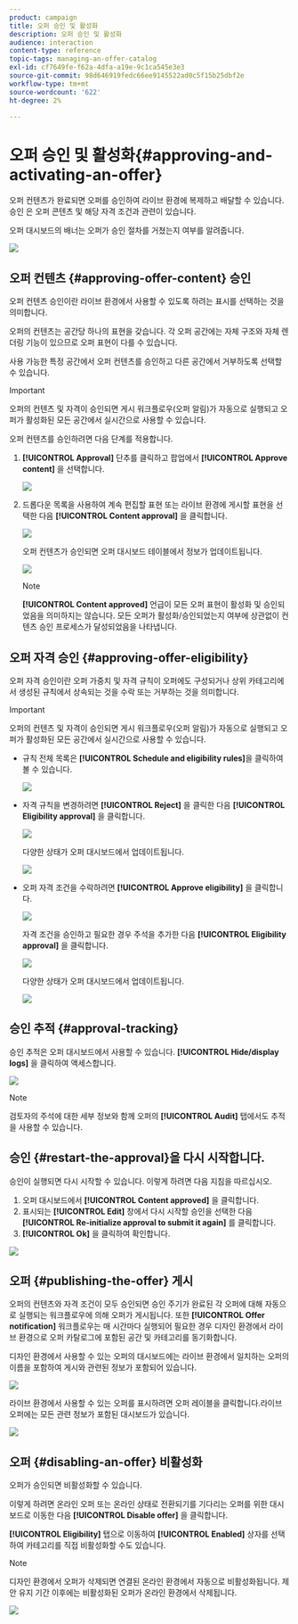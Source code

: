 ```yaml
---
product: campaign
title: 오퍼 승인 및 활성화
description: 오퍼 승인 및 활성화
audience: interaction
content-type: reference
topic-tags: managing-an-offer-catalog
exl-id: cf7649fe-f62a-4dfa-a19e-9c1ca545e3e3
source-git-commit: 98d646919fedc66ee9145522ad0c5f15b25dbf2e
workflow-type: tm+mt
source-wordcount: '622'
ht-degree: 2%

---
```


# 오퍼 승인 및 활성화{#approving-and-activating-an-offer}

오퍼 컨텐츠가 완료되면 오퍼를 승인하여 라이브 환경에 복제하고 배달할 수 있습니다. 승인 은 오퍼 콘텐츠 및 해당 자격 조건과 관련이 있습니다.

오퍼 대시보드의 배너는 오퍼가 승인 절차를 거쳤는지 여부를 알려줍니다.

![](assets/offer_validate_001.png)

## 오퍼 컨텐츠 {#approving-offer-content} 승인

오퍼 컨텐츠 승인이란 라이브 환경에서 사용할 수 있도록 하려는 표시를 선택하는 것을 의미합니다.

오퍼의 컨텐츠는 공간당 하나의 표현을 갖습니다. 각 오퍼 공간에는 자체 구조와 자체 렌더링 기능이 있으므로 오퍼 표현이 다를 수 있습니다.

사용 가능한 특정 공간에서 오퍼 컨텐츠를 승인하고 다른 공간에서 거부하도록 선택할 수 있습니다.

>[!IMPORTANT]
>
>오퍼의 컨텐츠 및 자격이 승인되면 게시 워크플로우(오퍼 알림)가 자동으로 실행되고 오퍼가 활성화된 모든 공간에서 실시간으로 사용할 수 있습니다.

오퍼 컨텐츠를 승인하려면 다음 단계를 적용합니다.

1. **[!UICONTROL Approval]** 단추를 클릭하고 팝업에서 **[!UICONTROL Approve content]** 을 선택합니다.

   ![](assets/offer_validate_002.png)

1. 드롭다운 목록을 사용하여 계속 편집할 표현 또는 라이브 환경에 게시할 표현을 선택한 다음 **[!UICONTROL Content approval]** 을 클릭합니다.

   ![](assets/offer_validate_003.png)

   오퍼 컨텐츠가 승인되면 오퍼 대시보드 테이블에서 정보가 업데이트됩니다.

   ![](assets/offer_validate_004.png)

   >[!NOTE]
   >
   >**[!UICONTROL Content approved]** 언급이 모든 오퍼 표현이 활성화 및 승인되었음을 의미하지는 않습니다. 모든 오퍼가 활성화/승인되었는지 여부에 상관없이 컨텐츠 승인 프로세스가 달성되었음을 나타냅니다.

## 오퍼 자격 승인 {#approving-offer-eligibility}

오퍼 자격 승인이란 오퍼 가중치 및 자격 규칙이 오퍼에도 구성되거나 상위 카테고리에서 생성된 규칙에서 상속되는 것을 수락 또는 거부하는 것을 의미합니다.

>[!IMPORTANT]
>
>오퍼의 컨텐츠 및 자격이 승인되면 게시 워크플로우(오퍼 알림)가 자동으로 실행되고 오퍼가 활성화된 모든 공간에서 실시간으로 사용할 수 있습니다.

* 규칙 전체 목록은 **[!UICONTROL Schedule and eligibility rules]**&#x200B;을 클릭하여 볼 수 있습니다.

   ![](assets/offer_validate_005.png)

* 자격 규칙을 변경하려면 **[!UICONTROL Reject]** 을 클릭한 다음 **[!UICONTROL Eligibility approval]** 을 클릭합니다.

   ![](assets/offer_validate_007.png)

   다양한 상태가 오퍼 대시보드에서 업데이트됩니다.

   ![](assets/offer_validate_006.png)

* 오퍼 자격 조건을 수락하려면 **[!UICONTROL Approve eligibility]** 을 클릭합니다.

   ![](assets/offer_validate_008.png)

   자격 조건을 승인하고 필요한 경우 주석을 추가한 다음 **[!UICONTROL Eligibility approval]** 을 클릭합니다.

   ![](assets/offer_validate_009.png)

   다양한 상태가 오퍼 대시보드에서 업데이트됩니다.

   ![](assets/offer_validate_010.png)

## 승인 추적 {#approval-tracking}

승인 추적은 오퍼 대시보드에서 사용할 수 있습니다. **[!UICONTROL Hide/display logs]** 을 클릭하여 액세스합니다.

![](assets/offer_validate_012.png)

>[!NOTE]
>
>검토자의 주석에 대한 세부 정보와 함께 오퍼의 **[!UICONTROL Audit]** 탭에서도 추적을 사용할 수 있습니다.

## 승인 {#restart-the-approval}을 다시 시작합니다.

승인이 실행되면 다시 시작할 수 있습니다. 이렇게 하려면 다음 지침을 따르십시오.

1. 오퍼 대시보드에서 **[!UICONTROL Content approved]** 을 클릭합니다.
1. 표시되는 **[!UICONTROL Edit]** 창에서 다시 시작할 승인을 선택한 다음 **[!UICONTROL Re-initialize approval to submit it again]** 를 클릭합니다.
1. **[!UICONTROL Ok]** 을 클릭하여 확인합니다.

![](assets/offer_validate_013.png)

## 오퍼 {#publishing-the-offer} 게시

오퍼의 컨텐츠와 자격 조건이 모두 승인되면 승인 주기가 완료된 각 오퍼에 대해 자동으로 실행되는 워크플로우에 의해 오퍼가 게시됩니다. 또한 **[!UICONTROL Offer notification]** 워크플로우는 매 시간마다 실행되어 필요한 경우 디자인 환경에서 라이브 환경으로 오퍼 카탈로그에 포함된 공간 및 카테고리를 동기화합니다.

디자인 환경에서 사용할 수 있는 오퍼의 대시보드에는 라이브 환경에서 일치하는 오퍼의 이름을 포함하여 게시와 관련된 정보가 포함되어 있습니다.

![](assets/offer_golive_001.png)

라이브 환경에서 사용할 수 있는 오퍼를 표시하려면 오퍼 레이블을 클릭합니다.라이브 오퍼에는 모든 관련 정보가 포함된 대시보드가 있습니다.

![](assets/offer_golive_002.png)

## 오퍼 {#disabling-an-offer} 비활성화

오퍼가 승인되면 비활성화할 수 있습니다.

이렇게 하려면 온라인 오퍼 또는 온라인 상태로 전환되기를 기다리는 오퍼를 위한 대시보드로 이동한 다음 **[!UICONTROL Disable offer]** 을 클릭합니다.

**[!UICONTROL Eligibility]** 탭으로 이동하여 **[!UICONTROL Enabled]** 상자를 선택하여 카테고리를 직접 비활성화할 수도 있습니다.

>[!NOTE]
>
>디자인 환경에서 오퍼가 삭제되면 연결된 온라인 환경에서 자동으로 비활성화됩니다. 제안 유지 기간 이후에는 비활성화된 오퍼가 온라인 환경에서 삭제됩니다.

![](assets/offer_preview_deactivate.png)
